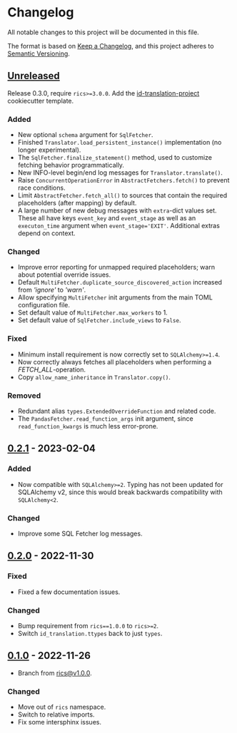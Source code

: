 # Changelog

All notable changes to this project will be documented in this file.

The format is based on [Keep a Changelog](https://keepachangelog.com/en/1.0.0/),
and this project adheres to [Semantic Versioning](https://semver.org/spec/v2.0.0.html).

## [Unreleased]
Release 0.3.0, require `rics>=3.0.0`. Add the [id-translation-project](https://github.com/rsundqvist/id-translation-project)
cookiecutter template.

### Added
- New optional `schema` argument for `SqlFetcher`.
- Finished `Translator.load_persistent_instance()` implementation (no longer experimental).
- The `SqlFetcher.finalize_statement()` method, used to customize fetching behavior programmatically.
- New INFO-level begin/end log messages for `Translator.translate()`.
- Raise `ConcurrentOperationError` in `AbstractFetchers.fetch()` to prevent race conditions.
- Limit `AbstractFetcher.fetch_all()` to sources that contain the required placeholders (after mapping) by default.
- A large number of new debug messages with `extra`-dict values set. These all have keys `event_key` and `event_stage`
  as well as an `executon_time` argument when `event_stage='EXIT'`. Additional extras depend on context.

### Changed
- Improve error reporting for unmapped required placeholders; warn about potential override issues.
- Default `MultiFetcher.duplicate_source_discovered_action` increased from _'ignore'_ to _'warn'_.
- Allow specifying `MultiFetcher` init arguments from the main TOML configuration file.
- Set default value of `MultiFetcher.max_workers` to 1.
- Set default value of `SqlFetcher.include_views` to `False`.

### Fixed
- Minimum install requirement is now correctly set to `SQLAlchemy>=1.4`.
- Now correctly always fetches all placeholders when performing a _FETCH_ALL_-operation.
- Copy `allow_name_inheritance` in `Translator.copy()`.

### Removed
- Redundant alias `types.ExtendedOverrideFunction` and related code.
- The `PandasFetcher.read_function_args` init argument, since `read_function_kwargs` is much less error-prone.

## [0.2.1] - 2023-02-04

### Added
- Now compatible with `SQLAlchemy>=2`. Typing has not been updated for SQLAlchemy v2, since this would break backwards
  compatibility with `SQLAlchemy<2`.

### Changed
- Improve some SQL Fetcher log messages.

## [0.2.0] - 2022-11-30

### Fixed
- Fixed a few documentation issues.

### Changed
- Bump requirement from `rics==1.0.0` to `rics>=2`.
- Switch `id_translation.ttypes` back to just `types`.

## [0.1.0] - 2022-11-26
* Branch from [rics@v1.0.0](https://github.com/rsundqvist/rics/blob/v1.0.0/CHANGELOG.md).

### Changed
* Move out of `rics` namespace.
* Switch to relative imports.
* Fix some intersphinx issues.

[Unreleased]: https://github.com/rsundqvist/id-translation/compare/v0.2.1...HEAD
[0.2.1]: https://github.com/rsundqvist/id-translator/compare/v0.2.0...v0.2.1
[0.2.0]: https://github.com/rsundqvist/id-translation/compare/v0.1.0...v0.2.0
[0.1.0]: https://github.com/rsundqvist/id-translation/compare/v0.0.0...v0.1.0
